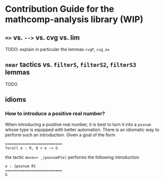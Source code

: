 # Contribution Guide for the mathcomp-analysis library (WIP)

## `=>` vs. `-->` vs. cvg vs. lim

TODO: explain in particular the lemmas `cvgP`, `cvg_ex`

## `near` tactics vs. `filterS`, `filterS2`, `filterS3` lemmas

TODO

## idioms

### How to introduce a positive real number?

When introducing a positive real number, it is best to turn it into a
`posnum` whose type is equipped with better automation. There is an
idiomatic way to perform such an introduction. Given a goal of the
form
```
==========================
forall e : R, 0 < e -> G
```
the tactic `move=> _/posnumP[e]` performs the following introduction
```
e : {posnum R}
==========================
G
```
